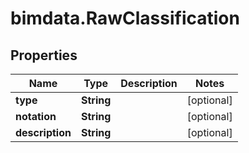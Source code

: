 # bimdata.RawClassification

## Properties
Name | Type | Description | Notes
------------ | ------------- | ------------- | -------------
**type** | **String** |  | [optional] 
**notation** | **String** |  | [optional] 
**description** | **String** |  | [optional] 


